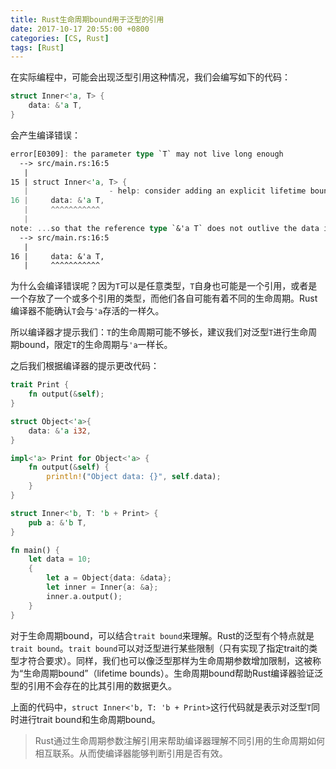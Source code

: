 ```yaml
---
title: Rust生命周期bound用于泛型的引用
date: 2017-10-17 20:55:00 +0800
categories: [CS, Rust]
tags: [Rust]
---
```


在实际编程中，可能会出现泛型引用这种情况，我们会编写如下的代码：
```rust
struct Inner<'a, T> {
    data: &'a T,
}
```
会产生编译错误：
```rust
error[E0309]: the parameter type `T` may not live long enough
  --> src/main.rs:16:5
   |
15 | struct Inner<'a, T> {
   |                  - help: consider adding an explicit lifetime bound `T: 'a`...
16 |     data: &'a T,
   |     ^^^^^^^^^^^
   |
note: ...so that the reference type `&'a T` does not outlive the data it points at
  --> src/main.rs:16:5
   |
16 |     data: &'a T,
   |     ^^^^^^^^^^^
```
为什么会编译错误呢？因为```T```可以是任意类型，```T```自身也可能是一个引用，或者是一个存放了一个或多个引用的类型，而他们各自可能有着不同的生命周期。Rust编译器不能确认```T```会与```'a```存活的一样久。

所以编译器才提示我们：```T```的生命周期可能不够长，建议我们对泛型```T```进行生命周期bound，限定```T```的生命周期与```'a```一样长。


之后我们根据编译器的提示更改代码：
```rust
trait Print {
    fn output(&self);
}

struct Object<'a>{
    data: &'a i32,
}

impl<'a> Print for Object<'a> {
    fn output(&self) {
        println!("Object data: {}", self.data);
    }
}

struct Inner<'b, T: 'b + Print> {
    pub a: &'b T,
}

fn main() {
    let data = 10;
    {
        let a = Object{data: &data};
        let inner = Inner{a: &a};
        inner.a.output();
    }
}
```

对于生命周期bound，可以结合```trait bound```来理解。Rust的泛型有个特点就是```trait bound```。```trait bound```可以对泛型进行某些限制（只有实现了指定trait的类型才符合要求）。同样，我们也可以像泛型那样为生命周期参数增加限制，这被称为“生命周期bound”（lifetime bounds）。生命周期bound帮助Rust编译器验证泛型的引用不会存在的比其引用的数据更久。

上面的代码中，```struct Inner<'b, T: 'b + Print>```这行代码就是表示对泛型```T```同时进行trait bound和生命周期bound。

>Rust通过生命周期参数注解引用来帮助编译器理解不同引用的生命周期如何相互联系。从而使编译器能够判断引用是否有效。